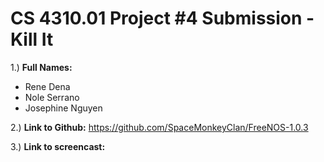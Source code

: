 # CS 4310.01 Project #4 Submission - Kill It

1.) **Full Names:**
   - Rene Dena
   - Nole Serrano
   - Josephine Nguyen
   
2.) **Link to Github:**   https://github.com/SpaceMonkeyClan/FreeNOS-1.0.3

3.) **Link to screencast:** 
